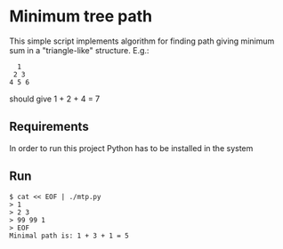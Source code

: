 Minimum tree path
=====

This simple script implements algorithm for finding path giving minimum sum
in a "triangle-like" structure. E.g.:
```
  1
 2 3
4 5 6
```

should give 1 + 2 + 4 = 7

Requirements
------------

In order to run this project Python has to be installed in the system

Run
---

    $ cat << EOF | ./mtp.py
    > 1
    > 2 3
    > 99 99 1
    > EOF
    Minimal path is: 1 + 3 + 1 = 5
